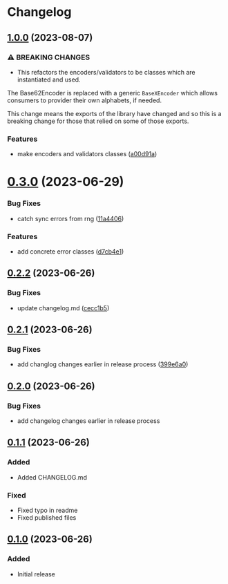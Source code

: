 # Changelog

## [1.0.0](https://github.com/dhensby/readable-tokens/compare/v0.3.0...v1.0.0) (2023-08-07)


### ⚠ BREAKING CHANGES

* This refactors the encoders/validators to be classes which are instantiated and
used.

The Base62Encoder is replaced with a generic `BaseXEncoder` which allows consumers to provider
their own alphabets, if needed.

This change means the exports of the library have changed and so this is a breaking change for
those that relied on some of those exports.

### Features

* make encoders and validators classes ([a00d91a](https://github.com/dhensby/readable-tokens/commit/a00d91a75f6b01149ca261e7e480c47e0dcbf168))

# [0.3.0](https://github.com/dhensby/readable-tokens/compare/v0.2.2...v0.3.0) (2023-06-29)


### Bug Fixes

* catch sync errors from rng ([11a4406](https://github.com/dhensby/readable-tokens/commit/11a4406c727e7953104e2db4f75e175a94ef6649))


### Features

* add concrete error classes ([d7cb4e1](https://github.com/dhensby/readable-tokens/commit/d7cb4e1cd51ef2c801e5102f56d92e1c8b795724))

## [0.2.2](https://github.com/dhensby/readable-tokens/compare/v0.2.1...v0.2.2) (2023-06-26)


### Bug Fixes

* update changelog.md ([cecc1b5](https://github.com/dhensby/readable-tokens/commit/cecc1b560be3c7c5f48253655cdf4a4fb493d87a))

## [0.2.1](https://github.com/dhensby/readable-tokens/compare/v0.2.0...v0.2.1) (2023-06-26)

### Bug Fixes

* add changlog changes earlier in release process ([399e6a0](https://github.com/dhensby/readable-tokens/commit/399e6a0e93bf51dedf36db77bcb797744d917617))

## [0.2.0](https://github.com/dhensby/readable-tokens/compare/v0.1.1...v0.2.0) (2023-06-26)

### Bug Fixes

* add changelog changes earlier in release process

## [0.1.1](https://github.com/dhensby/readable-tokens/compare/v0.1.0...v0.1.1) (2023-06-26)

### Added

* Added CHANGELOG.md

### Fixed

* Fixed typo in readme
* Fixed published files

## [0.1.0](https://github.com/dhensby/readable-tokens/releases/tag/v0.1.0) (2023-06-26)

### Added

* Initial release
